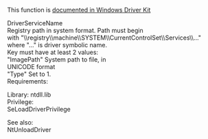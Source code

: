 This function is [documented in Windows Driver Kit](https://learn.microsoft.com/en-us/windows-hardware/drivers/ddi/wdm/nf-wdm-zwloaddriver)

DriverServiceName \
Registry path in system format. Path must begin \
with "\\\\registry\\\\machine\\\\SYSTEM\\\\CurrentControlSet\\\\Services\\\\..." \
where "..." is driver symbolic name. \
Key must have at least 2 values: \
"ImagePath" System path to file, in \
UNICODE format \
"Type" Set to 1. \
Requirements:

Library: ntdll.lib \
Privilege: \
SeLoadDriverPrivilege

See also: \
NtUnloadDriver
